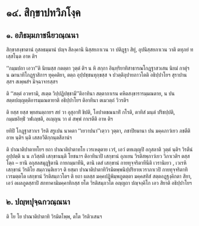 <h1>๑๔. สิกฺขาปทวิภโงฺค</h1>
<h2>๑. อภิธมฺมภาชนียวณฺณนา</h2>
<p> สิกฺขาสงฺขาตานํ   กุสลธมฺมานํ ปญฺจ สีลงฺคานิ นิสฺสยภาเวน วา ปติฎฺฐา สิยุํ, อุปนิสฺสยภาเวน วาติ ตทุภยํ ทเสฺสโนฺต อาห ติฯ</p>


<p> ‘‘กมฺมปถา เอวา’’ติ นิยมสฺส กตตฺตา วุตฺตํ ติฯ น หิ สกฺกา อินฺทฺริยาทิสาธารณโกฎฺฐาสวเสน นิยมํ กาตุํฯ  น ฌานาทิโกฎฺฐาสิกาฯ  ทุคฺคติยา, ตตฺถ อุปฺปชฺชนทุกฺขสฺส จ ปวตฺติอุปายภาวโตติ อธิปฺปาโยฯ  สุราปานสฺสฯ  สเพฺพสํฯ  มิจฺฉาจารสฺสฯ</p>


<p>ติ ‘‘สตฺตํ อวหรามิ, สเตฺต วิปฺปฎิปชฺชามี’’ติอาทินา สตฺตากาเรน คหิตสงฺขารารมฺมณตาย, น ปน สตฺตปญฺญตฺติอารมฺมณตายาติ อธิปฺปาโยฯ ติอาทินา ตเมวตฺถํ วิวรติฯ</p>


<p>ติ ยสฺส ยสฺส พฺยสนตฺถายฯ สยํ วา อุสุอาทิํ ขิปติ, โอปาตขณนาทิํ กโรติ, ตาทิสํ มนฺตํ ปริชปฺปติ, กมฺมชอิทฺธิํ วฬเญฺชติ, อเญฺญน วา ตํ สพฺพํ กาเรตีติ อาห ติฯ</p>


<p>ยทิปิ  โกฎฺฐาสวาเร วิรติ สรูเปน นาคตา ‘‘เยวาปนา’’เตฺวว วุตฺตา, ภชาปิยมานา ปน มคฺคภาวํเยว ภชตีติ อาห นฺติฯ นฺติ เสสอวีติกฺกนฺตสีลานํฯ</p>


<p> ติ ปาณาติปาตาทโยฯ ยถา ปาณาติปาตาทโย เวรเหตุตาย เวรํ, เอวํ ตทเญฺญปิ อกุสลาติ วุตฺตํ นฺติฯ วิรตีนํ อุปฺปตฺติ น น ภวิสฺสติ เสกฺขานนฺติ โยชนาฯ ติอาทินาปิ เสกฺขานํ อุภเยน วิรติสพฺภาวํเยว วิภาเวติฯ ตสฺสโตฺถ – ยานิ อกุสลสมุฎฺฐิตานิ กายกมฺมาทีนิ, ตานิ เตสํ เสกฺขานํ กายทุจฺจริตาทีนีติ เวรานิเยว ,  เวเรหิ  เสกฺขานํ วิรติโย สมฺภวนฺติเยวฯ ติ ยสฺมา ปาณาติปาตาทิวิรมิตพฺพนิปฺปริยายเวราภาเวปิ กายทุจฺจริตาทิเวรมตฺตโต เสกฺขานํ วิรติสมฺภวโตฯ ติ ยถา ผลสฺส มคฺคปฎิพิมฺพภูตตฺตา มคฺคสทิสํ สตฺตอฎฺฐงฺคิกตา สิยา, เอวํ อผลภูตสฺสาปิ สกทาคามิมคฺคาทิกสฺส ยโต วิรติสมฺภวโต  อญฺญถา ปญฺจงฺคิโก เอว สิยาติ อธิปฺปาโยฯ</p>

</p>


<h2>๒. ปญฺหปุจฺฉกวณฺณนา</h2>
<p> ติ โย โย ปาณาติปาตาทิ วิรมิตโพฺพ, ตโต วิรติวเสนฯ</p>

</p>

</p>





